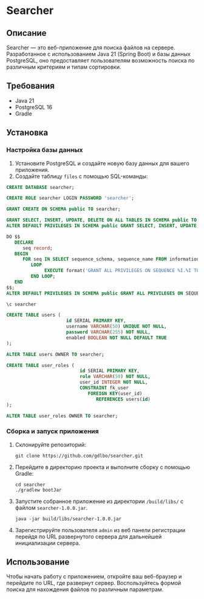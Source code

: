 # Searcher

## Описание
Searcher — это веб-приложение для поиска файлов на сервере. Разработанное с использованием Java 21 (Spring Boot) и базы данных PostgreSQL, оно предоставляет пользователям возможность поиска по различным критериям и типам сортировки.

## Требования
- Java 21
- PostgreSQL 16
- Gradle

## Установка

### Настройка базы данных
1. Установите PostgreSQL и создайте новую базу данных для вашего приложения.
2. Создайте таблицу `files` с помощью SQL-команды:
```sql
CREATE DATABASE searcher;

CREATE ROLE searcher LOGIN PASSWORD 'searcher';

GRANT CREATE ON SCHEMA public TO searcher;

GRANT SELECT, INSERT, UPDATE, DELETE ON ALL TABLES IN SCHEMA public TO searcher;
ALTER DEFAULT PRIVILEGES IN SCHEMA public GRANT SELECT, INSERT, UPDATE, DELETE ON TABLES TO searcher;

DO $$
   DECLARE
      seq record;
   BEGIN
      FOR seq IN SELECT sequence_schema, sequence_name FROM information_schema.sequences WHERE sequence_schema = 'public'
         LOOP
              EXECUTE format('GRANT ALL PRIVILEGES ON SEQUENCE %I.%I TO searcher;', seq.sequence_schema, seq.sequence_name);
         END LOOP;
   END
$$;
ALTER DEFAULT PRIVILEGES IN SCHEMA public GRANT ALL PRIVILEGES ON SEQUENCES TO searcher;

\c searcher

CREATE TABLE users (
                      id SERIAL PRIMARY KEY,
                      username VARCHAR(50) UNIQUE NOT NULL,
                      password VARCHAR(255) NOT NULL,
                      enabled BOOLEAN NOT NULL DEFAULT TRUE
);

ALTER TABLE users OWNER TO searcher;

CREATE TABLE user_roles (
                           id SERIAL PRIMARY KEY,
                           role VARCHAR(50) NOT NULL,
                           user_id INTEGER NOT NULL,
                           CONSTRAINT fk_user
                              FOREIGN KEY(user_id)
                                 REFERENCES users(id)
);

ALTER TABLE user_roles OWNER TO searcher;
```

### Сборка и запуск приложения
1. Склонируйте репозиторий:
   ```
   git clone https://github.com/gdlbo/searcher.git
   ```
2. Перейдите в директорию проекта и выполните сборку с помощью Gradle:
   ```
   cd searcher
   ./gradlew bootJar
   ```
3. Запустите собранное приложение из директории `/build/libs/` с файлом `searcher-1.0.0.jar`.
   ```
   java -jar build/libs/searcher-1.0.0.jar
   ```
4. Зарегистрируйте пользователя `admin` из веб панели регистрации перейдя по URL развернутого сервера для дальнейшей инициализации сервера.

## Использование
Чтобы начать работу с приложением, откройте ваш веб-браузер и перейдите по URL, где развернут сервер. Воспользуйтесь формой поиска для нахождения файлов по различным параметрам.